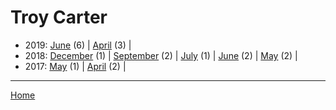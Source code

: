 # Troy Carter

  * 2019: 
      [June](./troy-carter-2019-06.md) (6) | 
      [April](./troy-carter-2019-04.md) (3) | 
  * 2018: 
      [December](./troy-carter-2018-12.md) (1) | 
      [September](./troy-carter-2018-09.md) (2) | 
      [July](./troy-carter-2018-07.md) (1) | 
      [June](./troy-carter-2018-06.md) (2) | 
      [May](./troy-carter-2018-05.md) (2) | 
  * 2017: 
      [May](./troy-carter-2017-05.md) (1) | 
      [April](./troy-carter-2017-04.md) (2) | 

----

[Home](../)

